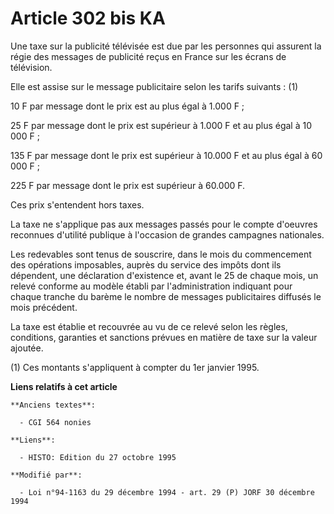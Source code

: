 # Article 302 bis KA

Une taxe sur la publicité télévisée est due par les personnes qui assurent la régie des messages de publicité reçus en France
sur les écrans de télévision.

Elle est assise sur le message publicitaire selon les tarifs suivants : (1)

10 F par message dont le prix est au plus égal à 1.000 F ;

25 F par message dont le prix est supérieur à 1.000 F et au plus égal à 10 000 F ;

135 F par message dont le prix est supérieur à 10.000 F et au plus égal à 60 000 F ;

225 F par message dont le prix est supérieur à 60.000 F.

Ces prix s'entendent hors taxes.

La taxe ne s'applique pas aux messages passés pour le compte d'oeuvres reconnues d'utilité publique à l'occasion de grandes
campagnes nationales.

Les redevables sont tenus de souscrire, dans le mois du commencement des opérations imposables, auprès du service des impôts
dont ils dépendent, une déclaration d'existence et, avant le 25 de chaque mois, un relevé conforme au modèle établi par
l'administration indiquant pour chaque tranche du barème le nombre de messages publicitaires diffusés le mois précédent.

La taxe est établie et recouvrée au vu de ce relevé selon les règles, conditions, garanties et sanctions prévues en matière
de taxe sur la valeur ajoutée.

(1) Ces montants s'appliquent à compter du 1er janvier 1995.

**Liens relatifs à cet article**

	**Anciens textes**:

	  - CGI 564 nonies

	**Liens**:

	  - HISTO: Edition du 27 octobre 1995

	**Modifié par**:

	  - Loi n°94-1163 du 29 décembre 1994 - art. 29 (P) JORF 30 décembre 1994

